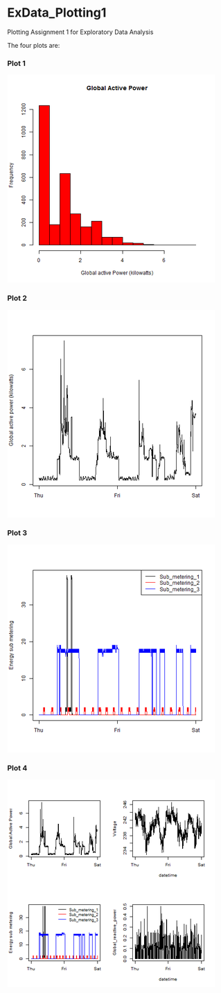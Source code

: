 ExData_Plotting1
================

Plotting Assignment 1 for Exploratory Data Analysis

The four plots are:

### Plot 1


![plot1](plot1.png) 


### Plot 2

![plot2](plot2.png) 


### Plot 3

![plot3](plot3.png) 


### Plot 4

![plot4](plot4.png) 



